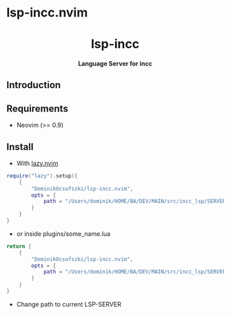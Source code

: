 # lsp-incc.nvim



<h1 align='center'>lsp-incc</h1>

<h4 align='center'>Language Server for incc</h4>


## Introduction


## Requirements

- Neovim (>= 0.9)

## Install

- With [lazy.nvim](https://github.com/folke/lazy.nvim)

```lua
require("lazy").setup({
	{
		"DominikOcsofszki/lsp-incc.nvim",
		opts = {
			path = "/Users/dominik/HOME/BA/DEV/MAIN/src/incc_lsp/SERVER_run.sh"
		}
	}
}
```
- or inside plugins/some_name.lua
```lua
return {
    {
		"DominikOcsofszki/lsp-incc.nvim",
		opts = {
			path = "/Users/dominik/HOME/BA/DEV/MAIN/src/incc_lsp/SERVER_run.sh"
		}
	}
}
```

- Change path to current LSP-SERVER

